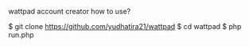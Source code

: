 
wattpad account creator
how to use?

$ git clone https://github.com/yudhatira21/wattpad
$ cd wattpad
$ php run.php

